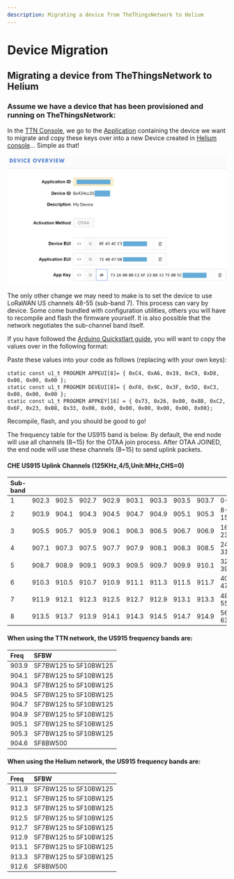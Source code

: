 ```yaml
---
description: Migrating a device from TheThingsNetwork to Helium
---
```


# Device Migration

## Migrating a device from TheThingsNetwork to Helium

### Assume we have a device that has been provisioned and running on TheThingsNetwork:

In the [TTN Console](https://console.thethingsnetwork.org/), we go to the [Application](https://console.thethingsnetwork.org/applications) containing the device we want to migrate and copy these keys over into a new Device created in [Helium console](https://console.helium.com/devices)… Simple as that!

![](../../.gitbook/assets/ttn-keys001.png)

The only other change we may need to make is to set the device to use LoRaWAN US channels 48-55 \(sub-band 7\). This process can vary by device. Some come bundled with configuration utilities, others you will have to recompile and flash the firmware yourself. It is also possible that the network negotiates the sub-channel band itself.

If you have followed the [Arduino Quickstlart guide](../arduino-quickstart.md), you will want to copy the values over in the following format:

Paste these values into your code as follows \(replacing with your own keys\):

```text
static const u1_t PROGMEM APPEUI[8]= { 0xC4, 0xA6, 0x19, 0xC9, 0xD8, 0x00, 0x00, 0x00 };
static const u1_t PROGMEM DEVEUI[8]= { 0xF0, 0x9C, 0x3F, 0x5D, 0xC3, 0x00, 0x00, 0x00 };
static const u1_t PROGMEM APPKEY[16] = { 0x73, 0x26, 0x00, 0x8B, 0xC2, 0x6F, 0x23, 0xB8, 0x33, 0x00, 0x00, 0x00, 0x00, 0x00, 0x00, 0x00};
```

Recompile, flash, and you should be good to go!

The frequency table for the US915 band is below. By default, the end node will use all channels \(8~15\) for the OTAA join process. After OTAA JOINED, the end node will use these channels \(8~15\) to send uplink packets.

#### CHE  US915 Uplink Channels \(125KHz,4/5,Unit:MHz,CHS=0\)

| Sub-band |  |  |  |  |  |  |  |  |  |
| :--- | :--- | :--- | :--- | :--- | :--- | :--- | :--- | :--- | :--- |
| 1 | 902.3 | 902.5 | 902.7 | 902.9 | 903.1 | 903.3 | 903.5 | 903.7 | 0-7 |
| 2 | 903.9 | 904.1 | 904.3 | 904.5 | 904.7 | 904.9 | 905.1 | 905.3 | 8-15 |
| 3 | 905.5 | 905.7 | 905.9 | 906.1 | 906.3 | 906.5 | 906.7 | 906.9 | 16-23 |
| 4 | 907.1 | 907.3 | 907.5 | 907.7 | 907.9 | 908.1 | 908.3 | 908.5 | 24-31 |
| 5 | 908.7 | 908.9 | 909.1 | 909.3 | 909.5 | 909.7 | 909.9 | 910.1 | 32-39 |
| 6 | 910.3 | 910.5 | 910.7 | 910.9 | 911.1 | 911.3 | 911.5 | 911.7 | 40-47 |
| 7 | 911.9 | 912.1 | 912.3 | 912.5 | 912.7 | 912.9 | 913.1 | 913.3 | 48-55 |
| 8 | 913.5 | 913.7 | 913.9 | 914.1 | 914.3 | 914.5 | 914.7 | 914.9 | 56-63 |

#### When using the TTN network, the US915 frequency bands are:

| Freq | SFBW |
| :--- | :--- |
| 903.9 | SF7BW125 to SF10BW125 |
| 904.1 | SF7BW125 to SF10BW125 |
| 904.3 | SF7BW125 to SF10BW125 |
| 904.5 | SF7BW125 to SF10BW125 |
| 904.7 | SF7BW125 to SF10BW125 |
| 904.9 | SF7BW125 to SF10BW125 |
| 905.1 | SF7BW125 to SF10BW125 |
| 905.3 | SF7BW125 to SF10BW125 |
| 904.6 | SF8BW500 |

#### When using the Helium network, the US915 frequency bands are:

| Freq | SFBW |
| :--- | :--- |
| 911.9 | SF7BW125 to SF10BW125 |
| 912.1 | SF7BW125 to SF10BW125 |
| 912.3 | SF7BW125 to SF10BW125 |
| 912.5 | SF7BW125 to SF10BW125 |
| 912.7 | SF7BW125 to SF10BW125 |
| 912.9 | SF7BW125 to SF10BW125 |
| 913.1 | SF7BW125 to SF10BW125 |
| 913.3 | SF7BW125 to SF10BW125 |
| 912.6 | SF8BW500 |



